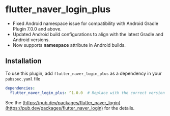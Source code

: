 # flutter_naver_login_plus

- Fixed Android namespace issue for compatibility with Android Gradle Plugin 7.0.0 and above.
- Updated Android build configurations to align with the latest Gradle and Android versions.
- Now supports **namespace** attribute in Android builds.

## Installation

To use this plugin, add `flutter_naver_login_plus` as a dependency in your `pubspec.yaml` file

```yaml
dependencies:
  flutter_naver_login_plus: ^1.0.0  # Replace with the correct version
```

See the [https://pub.dev/packages/flutter_naver_login](https://pub.dev/packages/flutter_naver_login) for the details.
